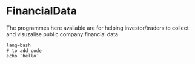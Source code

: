 # FinancialData
The programmes here available are for helping investor/traders to collect and visuzalise public company financial data
``` 
lang=bash
# to add code
echo ¨hello¨ 
```
